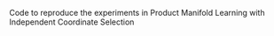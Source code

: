 Code to reproduce the experiments in Product Manifold Learning with Independent Coordinate Selection